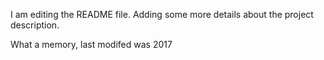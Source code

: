 I am editing the README file. Adding some more details about the project description.

What a memory, last modifed was 2017
